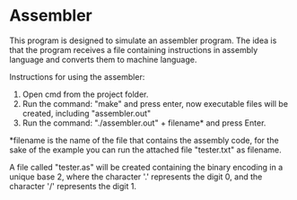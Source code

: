 # Assembler
This program is designed to simulate an assembler program. The idea is that the program receives a file containing instructions in assembly language and converts them to machine language.

Instructions for using the assembler: 
1. Open cmd from the project folder.
2. Run the command: "make" and press enter, now executable files will be created, including "assembler.out"
3. Run the command: "./assembler.out" + filename* and press Enter.

*filename is the name of the file that contains the assembly code, for the sake of the example you can run the attached file "tester.txt" as filename.

A file called "tester.as" will be created containing the binary encoding in a unique base 2, where the character '.' represents the digit 0, and the character '/' represents the digit 1.
